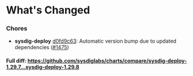 # What's Changed

### Chores
- **sysdig-deploy** [d0fd9c63](https://github.com/sysdiglabs/charts/commit/d0fd9c6377cc5af4df08356fd802198f43324db5): Automatic version bump due to updated dependencies ([#1475](https://github.com/sysdiglabs/charts/issues/1475))
#### Full diff: https://github.com/sysdiglabs/charts/compare/sysdig-deploy-1.29.7...sysdig-deploy-1.29.8

